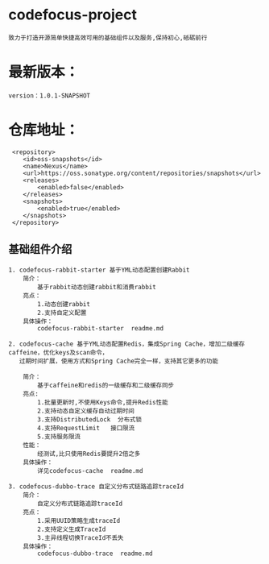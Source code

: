 
# codefocus-project
 
    致力于打造开源简单快捷高效可用的基础组件以及服务,保持初心,砥砺前行
    
# 最新版本：
    version：1.0.1-SNAPSHOT
    
# 仓库地址：

     <repository>
        <id>oss-snapshots</id>
        <name>Nexus</name>
        <url>https://oss.sonatype.org/content/repositories/snapshots</url>
        <releases>
            <enabled>false</enabled>
        </releases>
        <snapshots>
            <enabled>true</enabled>
        </snapshots>
     </repository> 
        
## 基础组件介绍

    1. codefocus-rabbit-starter 基于YML动态配置创建Rabbit 
        简介：
            基于rabbit动态创建rabbit和消费rabbit
        亮点：
            1.动态创建rabbit
            2.支持自定义配置
        具体操作：
            codefocus-rabbit-starter  readme.md   
                     
    2. codefocus-cache 基于YML动态配置Redis，集成Spring Cache，增加二级缓存caffeine，优化keys及scan命令，
       过期时间扩展，使用方式和Spring Cache完全一样，支持其它更多的功能
    
        简介：
            基于caffeine和redis的一级缓存和二级缓存同步
        亮点:
            1.批量更新时,不使用Keys命令,提升Redis性能
            2.支持动态自定义缓存自动过期时间
            3.支持DistributedLock  分布式锁
            4.支持RequestLimit   接口限流
            5.支持服务限流
        性能：
            经测试,比只使用Redis要提升2倍之多
        具体操作：
            详见codefocus-cache  readme.md
            
    3. codefocus-dubbo-trace 自定义分布式链路追踪traceId
        简介：
            自定义分布式链路追踪traceId
        亮点：
            1.采用UUID策略生成traceId
            2.支持定义生成TraceId
            3.主异线程切换TraceId不丢失
        具体操作：
            codefocus-dubbo-trace  readme.md
